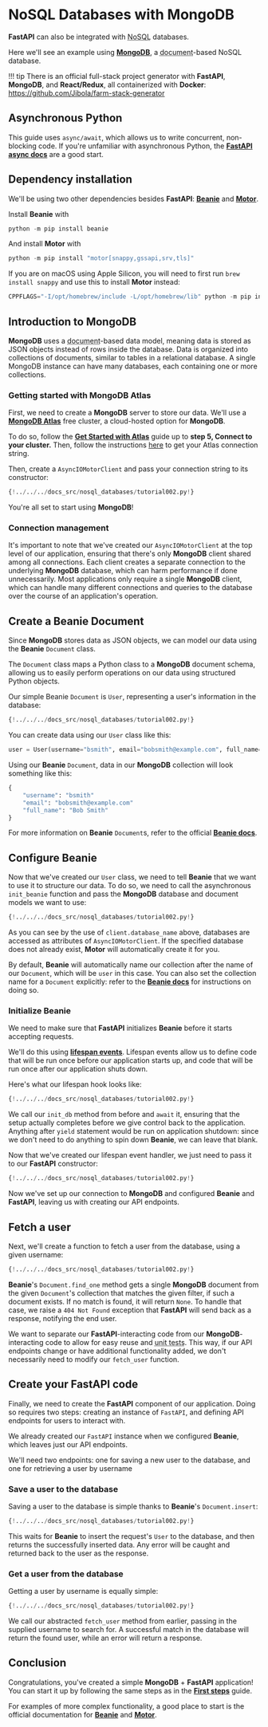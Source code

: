 # NoSQL Databases with MongoDB

**FastAPI** can also be integrated with <abbr title="Distributed database (Big Data), also 'Not Only SQL'">NoSQL</abbr> databases.

Here we'll see an example using **<a href="https://www.mongodb.com/" class="external-link" target="_blank">MongoDB</a>**, a <abbr title="Document here refers to a JSON object (a dict), with keys and values, and those values can also be other JSON objects, arrays (lists), numbers, strings, booleans, etc.">document</abbr>-based NoSQL database.

!!! tip
    There is an official full-stack project generator with **FastAPI**, **MongoDB**, and **React/Redux**, all containerized with **Docker**: <a href="https://github.com/Jibola/farm-stack-generator" class="external-link" target="_blank">https://github.com/Jibola/farm-stack-generator</a>

## Asynchronous Python
This guide uses `async/await`, which allows us to write concurrent, non-blocking code. If you're unfamiliar with asynchronous Python, the **<a href="https://fastapi.tiangolo.com/async/" class="internal-link" target="_blank">FastAPI async docs</a>** are a good start. 

## Dependency installation
We'll be using two other dependencies besides **FastAPI**: **<a href="https://beanie-odm.dev/" class="external-link" target="_blank">Beanie</a>** and **<a href="https://motor.readthedocs.io/en/stable/" class="external-link" target="_blank">Motor</a>**. 

Install **Beanie** with

```Python
python -m pip install beanie
```

And install **Motor** with

```Python
python -m pip install "motor[snappy,gssapi,srv,tls]"
```

If you are on macOS using Apple Silicon, you will need to first run `brew install snappy` and use this to install **Motor** instead:

```Python
CPPFLAGS="-I/opt/homebrew/include -L/opt/homebrew/lib" python -m pip install "motor[snappy,gssapi,srv,tls]"
```

## Introduction to MongoDB

**MongoDB** uses a <abbr title="Document here refers to a JSON object (a dict), with keys and values, and those values can also be other JSON objects, arrays (lists), numbers, strings, booleans, etc.">document</abbr>-based data model, meaning data is stored as JSON objects instead of rows inside the database. Data is organized into collections of documents, similar to tables in a relational database. A single MongoDB instance can have many databases, each containing one or more collections.  

### Getting started with MongoDB Atlas

First, we need to create a **MongoDB** server to store our data. We'll use a **<a href="https://www.mongodb.com/docs/atlas/" class="external-link" target="_blank">MongoDB Atlas</a>** free cluster, a cloud-hosted option for **MongoDB**.  

To do so, follow the **<a href="https://www.mongodb.com/docs/atlas/getting-started/#get-started-with-atlas" class="external-link" target="_blank">Get Started with Atlas</a>** guide up to **step 5, Connect to your cluster.** Then, follow the instructions <a href="https://www.mongodb.com/docs/manual/reference/connection-string/#find-your-mongodb-atlas-connection-string" class="external-link" target="_blank">here</a> to get your Atlas connection string.

Then, create a `AsyncIOMotorClient` and pass your connection string to its constructor:

```Python hl_lines="8-10"
{!../../../docs_src/nosql_databases/tutorial002.py!}
```

You're all set to start using **MongoDB**!

### Connection management

It's important to note that we've created our `AsyncIOMotorClient` at the top level of our application, ensuring that there's only **MongoDB** client shared among all connections. Each client creates a separate connection to the underlying **MongoDB** database, which can harm performance if done unnecessarily. Most applications only require a single **MongoDB** client, which can handle many different connections and queries to the database over the course of an application's operation.

## Create a Beanie Document

Since **MongoDB** stores data as JSON objects, we can model our data using the **Beanie** `Document` class.

The `Document` class maps a Python class to a **MongoDB** document schema, allowing us to easily perform operations on our data using structured Python objects.

Our simple Beanie `Document` is `User`, representing a user's information in the database:

```Python hl_lines="13-16"
{!../../../docs_src/nosql_databases/tutorial002.py!}
```

You can create data using our `User` class like this:

```Python
user = User(username="bsmith", email="bobsmith@example.com", full_name="Bob Smith")
```

Using our **Beanie** `Document`, data in our **MongoDB** collection will look something like this:

```Python
{
    "username": "bsmith"
    "email": "bobsmith@example.com"
    "full_name": "Bob Smith"
}
```

For more information on **Beanie** `Document`s, refer to the official <a href="https://beanie-odm.dev/tutorial/defining-a-document/" class="external-link" target="_blank">**Beanie docs**</a>.

## Configure Beanie

Now that we've created our `User` class, we need to tell **Beanie** that we want to use it to structure our data. To do so, we need to call the asynchronous `init_beanie` function and pass the **MongoDB** database and document models we want to use: 

```Python hl_lines="26-27"
{!../../../docs_src/nosql_databases/tutorial002.py!}
```

As you can see by the use of `client.database_name` above, databases are accessed as attributes of `AsyncIOMotorClient`. If the specified database does not already exist, **Motor** will automatically create it for you.

By default, **Beanie** will automatically name our collection after the name of our `Document`, which will be `user` in this case. You can also set the collection name for a `Document` explicitly: refer to the <a href="https://beanie-odm.dev/tutorial/defining-a-document/#collection-name/" class="external-link" target="_blank">**Beanie docs**</a> for instructions on doing so. 

### Initialize Beanie

We need to make sure that **FastAPI** initializes **Beanie** before it starts accepting requests.

We'll do this using <a href="https://fastapi.tiangolo.com/advanced/events/#lifespan-events" class="internal-link" target="_blank">**lifespan events**</a>. Lifespan events allow us to define code that will be run once before our application starts up, and code that will be run once after our application shuts down. 

Here's what our lifespan hook looks like:

```Python hl_lines="30-33"
{!../../../docs_src/nosql_databases/tutorial002.py!}
```

We call our `init_db` method from before and `await` it, ensuring that the setup actually completes before we give control back to the application. Anything after `yield` statement would be run on application shutdown: since we don't need to do anything to spin down **Beanie**, we can leave that blank.

Now that we've created our lifespan event handler, we just need to pass it to our **FastAPI** constructor:

```Python hl_lines="36"
{!../../../docs_src/nosql_databases/tutorial002.py!}
```

Now we've set up our connection to **MongoDB** and configured **Beanie** and **FastAPI**, leaving us with creating our API endpoints.

## Fetch a user

Next, we'll create a function to fetch a user from the database, using a given username:

```Python hl_lines="19-23"
{!../../../docs_src/nosql_databases/tutorial002.py!}
```

**Beanie**'s `Document.find_one` method gets a single **MongoDB** document from the given `Document`'s collection that matches the given filter, if such a document exists. If no match is found, it will return `None`. To handle that case, we raise a `404 Not Found` exception that **FastAPI** will send back as a response, notifying the end user.

We want to separate our **FastAPI**-interacting code from our **MongoDB**-interacting code to allow for easy reuse and <abbr title="Automated test, written in code, that checks if another piece of code is working correctly.">unit tests</abbr>. This way, if our API endpoints change or have additional functionality added, we don't necessarily need to modify our `fetch_user` function.

## Create your **FastAPI** code

Finally, we need to create the **FastAPI** component of our application. Doing so requires two steps: creating an instance of `FastAPI`, and defining API endpoints for users to interact with.

We already created our `FastAPI` instance when we configured **Beanie**, which leaves just our API endpoints.

We'll need two endpoints: one for saving a new user to the database, and one for retrieving a user by username

### Save a user to the database

Saving a user to the database is simple thanks to **Beanie**'s `Document.insert`:

```Python hl_lines="39-48"
{!../../../docs_src/nosql_databases/tutorial002.py!}
```

This waits for **Beanie** to insert the request's `User` to the database, and then returns the successfully inserted data. Any error will be caught and returned back to the user as the response.

### Get a user from the database

Getting a user by username is equally simple:

```Python hl_lines="51-65"
{!../../../docs_src/nosql_databases/tutorial002.py!}
```

We call our abstracted `fetch_user` method from earlier, passing in the supplied username to search for. A successful match in the database will return the found user, while an error will return a response.

## Conclusion

Congratulations, you've created a simple **MongoDB** + **FastAPI** application! You can start it up by following the same steps as in the **<a href="https://fastapi.tiangolo.com/tutorial/first-steps/" class="internal-link" target="_blank">First steps</a>** guide.

For examples of more complex functionality, a good place to start is the official documentation for **<a href="https://beanie-odm.dev/" class="external-link" target="_blank">Beanie</a>** and **<a href="https://motor.readthedocs.io/en/stable/" class="external-link" target="_blank">Motor</a>**.
